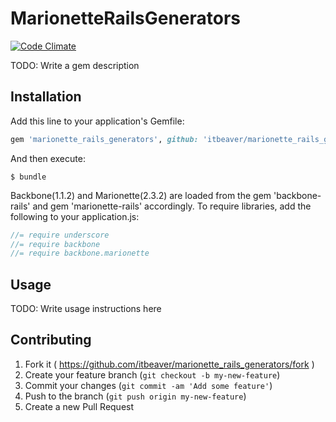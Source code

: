 # MarionetteRailsGenerators

[![Code Climate](https://codeclimate.com/github/itbeaver/marionette_rails_generators/badges/gpa.svg)](https://codeclimate.com/github/itbeaver/marionette_rails_generators)

TODO: Write a gem description

## Installation

Add this line to your application's Gemfile:

```ruby
gem 'marionette_rails_generators', github: 'itbeaver/marionette_rails_generators'
```

And then execute:

    $ bundle

Backbone(1.1.2) and Marionette(2.3.2) are loaded from the gem 'backbone-rails' and gem 'marionette-rails' accordingly.
To require libraries, add the following to your application.js:

```javascript
//= require underscore
//= require backbone
//= require backbone.marionette
```

## Usage

TODO: Write usage instructions here

## Contributing

1. Fork it ( https://github.com/itbeaver/marionette_rails_generators/fork )
2. Create your feature branch (`git checkout -b my-new-feature`)
3. Commit your changes (`git commit -am 'Add some feature'`)
4. Push to the branch (`git push origin my-new-feature`)
5. Create a new Pull Request
